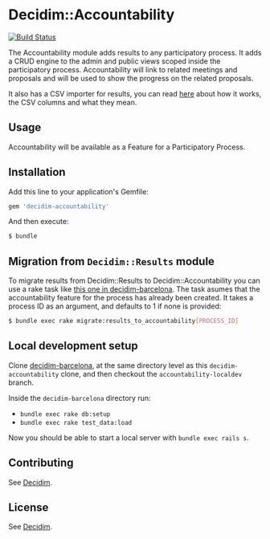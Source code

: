 # Decidim::Accountability

[![Build Status](https://www.travis-ci.org/decidim/decidim-accountability.svg?branch=master)](https://www.travis-ci.org/decidim/decidim-accountability)


The Accountability module adds results to any participatory process. It adds a CRUD engine to the admin and public views scoped inside the participatory process. Accountability will link to related meetings and proposals and will be used to show the progress on the related proposals.

It also has a CSV importer for results, you can read [here](doc/csv_importer.md) about how it works, the CSV columns and what they mean.

## Usage
Accountability will be available as a Feature for a Participatory Process.

## Installation
Add this line to your application's Gemfile:

```ruby
gem 'decidim-accountability'
```

And then execute:
```bash
$ bundle
```

## Migration from `Decidim::Results` module
To migrate results from Decidim::Results to Decidim::Accountability you can use a rake task like [this one in decidim-barcelona](https://github.com/PopulateTools/decidim-barcelona/blob/accountability/lib/tasks/migrate_results_to_accountability.rake). The task asumes that the accountability feature for the process has already been created. It takes a process ID as an argument, and defaults to 1 if none is provided:
```bash
$ bundle exec rake migrate:results_to_accountability[PROCESS_ID]
``` 


## Local development setup
Clone [decidim-barcelona](https://github.com/PopulateTools/decidim-barcelona), at the same directory level as this `decidim-accountability` clone, and then checkout the `accountability-localdev` branch.

Inside the `decidim-barcelona` directory run:

- `bundle exec rake db:setup`
- `bundle exec rake test_data:load`

Now you should be able to start a local server with `bundle exec rails s`.

## Contributing
See [Decidim](https://github.com/AjuntamentdeBarcelona/decidim).

## License
See [Decidim](https://github.com/AjuntamentdeBarcelona/decidim).
